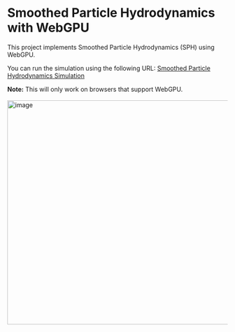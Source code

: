# Smoothed Particle Hydrodynamics with WebGPU

This project implements Smoothed Particle Hydrodynamics (SPH) using WebGPU.

You can run the simulation using the following URL:
[Smoothed Particle Hydrodynamics Simulation](https://gakui3.github.io/smoothed-particle-hydrodynamics/)

**Note:** This will only work on browsers that support WebGPU.
</br>
</br>
<img width="512" alt="image" src="https://github.com/gakui3/smoothed-particle-hydrodynamics/assets/65954422/ffc04661-3022-4a6a-8083-4b4b70f01d91">
